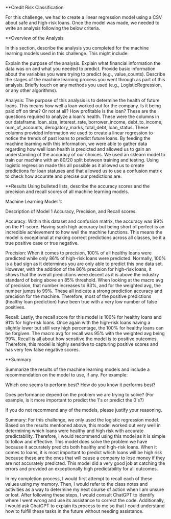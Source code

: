**Credit Risk Classification

For this challenge, we had to create a linear regression model using a CSV about safe and high-risk loans. Once the model was made, we needed to write an analysis following the below criteria.

**Overview of the Analysis

In this section, describe the analysis you completed for the machine learning models used in this challenge. This might include:

Explain the purpose of the analysis.
Explain what financial information the data was on and what you needed to predict.
Provide basic information about the variables you were trying to predict (e.g., value_counts).
Describe the stages of the machine learning process you went through as part of this analysis.
Briefly touch on any methods you used (e.g., LogisticRegression, or any other algorithms).


Analysis:
The purpose of this analysis is to determine the health of future loans. This means how well a loan worked out for the company. Is it being paid off on time? Or not at all? How profitable is the loan? These are the questions required to analyze a loan's health. These were the columns in our dataframe: loan_size, interest_rate, borrower_income, debt_to_income, num_of_accounts, derogatory_marks, total_debt, loan_status. These columns provided information we used to create a linear regression to notice the trends of past loans to predict future loans. By feeding the machine learning with this information, we were able to gather data regarding how well loan health is predicted and allowed us to gain an understanding of the accuracy of our choices. We used an sklearn model to train our machine with an 80/20 split between training and testing. Using logistic regression made this all possible as it allowed us to create predictions for loan statuses and that allowed us to use a confusion matrix to check how accurate and precise our predictions are.

**Results
Using bulleted lists, describe the accuracy scores and the precision and recall scores of all machine learning models.

Machine Learning Model 1:

Description of Model 1 Accuracy, Precision, and Recall scores.


Accuracy: Within this dataset and confusion matrix, the accuracy was 99% on the F1-score. Having such high accuracy but being short of perfect is an incredible achievement to how well the machine functions. This means the model is exceptional at making correct predictions across all classes, be it a true positive case or true negative.

Precision: When it comes to precision, 100% of all healthy loans were predicted while only 86% of high-risk loans were predicted. Normally, 100% is a bad sign as it determines you are only able to predict this one data set. However, with the addition of the 86% precision for high-risk loans, it shows that the overall predictions were decent as it is above the industry standard of being above an 85% threshold. When looking at the macro avg of precision, that number increases to 93%, and for the weighted avg, the number jumps to 99%. These all indicate a strong prediction accuracy and precision for the machine. Therefore, most of the positive predictions (healthy loan prediction) have been true with a very low number of false positives.

Recall: Lastly, the recall score for this model is 100% for healthy loans and 91% for high-risk loans. Once again with the high-risk loans having a slightly lower but still very high percentage, the 100% for healthy loans can be forgiven. The macro avg for recall was 95% with the weighted avg being 99%. Recall is all about how sensitive the model is to positive outcomes. Therefore, this model is highly sensitive to capturing positive scores and has very few false negative scores.

**Summary

Summarize the results of the machine learning models and include a recommendation on the model to use, if any. For example:

Which one seems to perform best? How do you know it performs best?

Does performance depend on the problem we are trying to solve? (For example, is it more important to predict the 1's or predict the 0's?)

If you do not recommend any of the models, please justify your reasoning.


Summary: For this challenge, we only used the logistic regression model. Based on the results mentioned above, this model worked out very well in determining which loans were healthy and high risk with accurate predictability. Therefore, I would recommend using this model as it is simple to follow and effective. This model does solve the problem we have because it accurately predicts both healthy and high-risk loans. When it comes to loans, it is most important to predict which loans will be high risk because these are the ones that will cause a company to lose money if they are not accurately predicted. This model did a very good job at catching the errors and provided an exceptionally high predictability for all outcomes.

In my completion process, I would first attempt to recall each of these values using my memory. Then, I would refer to the class notes and activities as a way to determine my next course of action when I am unsure or lost. After following these steps, I would consult ChatGPT to identify where I went wrong and use its assistance to correct the code. Additionally, I would ask ChatGPT to explain its process to me so that I could understand how to fulfill these tasks in the future without needing assistance.
